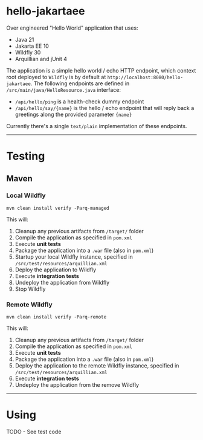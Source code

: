 # hello-jakartaee
Over engineered "Hello World" application that uses:
* Java 21
* Jakarta EE 10
* Wildfly 30
* Arquillian and jUnit 4

The application is a simple hello world / echo HTTP endpoint, which context root deployed to `Wildfly` is by default at `http://localhost:8080/hello-jakartaee`.
The following endpoints are defined in `/src/main/java/HelloResource.java` interface:
- `/api/hello/ping` is a health-check dummy endpoint
- `/api/hello/say/{name}` is the hello / echo endpoint that will reply back a greetings along the provided parameter `{name}`

Currently there's a single `text/plain` implementation of these endpoints.

***

# Testing
## Maven
### Local Wildfly
```
mvn clean install verify -Parq-managed
```
This will:
1. Cleanup any previous artifacts from `/target/` folder
2. Compile the application as specified in `pom.xml`
3. Execute **unit tests** 
4. Package the application into a `.war` file (also in `pom.xml`)
5. Startup your local Wildfly instance, specified in `/src/test/resources/arquillian.xml`
6. Deploy the application to Wildfly
7. Execute **integration tests** 
8. Undeploy the application from Wildfly
9. Stop Wildfly

### Remote Wildfly
```
mvn clean install verify -Parq-remote
```
This will:
1. Cleanup any previous artifacts from `/target/` folder
2. Compile the application as specified in `pom.xml`
3. Execute **unit tests** 
4. Package the application into a `.war` file (also in `pom.xml`)
5. Deploy the application to the remote Wildfly instance, specified in `/src/test/resources/arquillian.xml`
7. Execute **integration tests** 
8. Undeploy the application from the remove Wildfly

***

# Using
TODO - See test code
